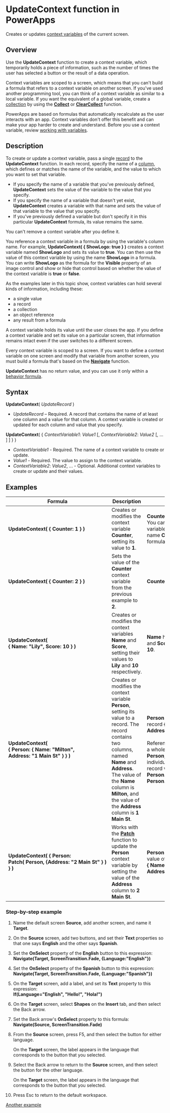 <properties
	pageTitle="UpdateContext function | Microsoft PowerApps"
	description="Reference information, including syntax and examples, for the UpdateContext function in PowerApps"
	services=""
	suite="powerapps"
	documentationCenter="na"
	authors="gregli-msft"
	manager="dwrede"
	editor=""
	tags=""/>

<tags
   ms.service="powerapps"
   ms.devlang="na"
   ms.topic="article"
   ms.tgt_pltfrm="na"
   ms.workload="na"
   ms.date="11/08/2015"
   ms.author="gregli"/>

# UpdateContext function in PowerApps #

Creates or updates [context variables](working-with-variables.md#create-a-context-variable) of the current screen.

## Overview ##

Use the **UpdateContext** function to create a context variable, which temporarily holds a piece of information, such as the number of times the user has selected a button or the result of a data operation.

Context variables are scoped to a screen, which means that you can't build a formula that refers to a context variable on another screen. If you've used another programming tool, you can think of a context variable as similar to a local variable. If you want the equivalent of a global variable, create a [collection](working-with-data-sources.md#collections) by using the **[Collect](function-clear-collect-clearcollect.md)** or **[ClearCollect](function-clear-collect-clearcollect.md)** function.

PowerApps are based on formulas that automatically recalculate as the user interacts with an app.  Context variables don't offer this benefit and can make your app harder to create and understand.  Before you use a context variable, review [working with variables](working-with-variables.md).

## Description ##

 To create or update a context variable, pass a single [record](working-with-tables.md#records) to the **UpdateContext** function. In each record, specify the name of a [column](working-with-tables.md#columns), which defines or matches the name of the variable, and the value to which you want to set that variable.

- If you specify the name of a variable that you've previously defined, **UpdateContext** sets the value of the variable to the value that you specify.
- If you specify the name of a variable that doesn't yet exist, **UpdateContext** creates a variable with that name and sets the value of that variable to the value that you specify.
- If you've previously defined a variable but don't specify it in this particular **UpdateContext** formula, its value remains the same.

You can't remove a context variable after you define it.

You reference a context variable in a formula by using the variable's column name. For example, **UpdateContext( { ShowLogo: true } )** creates a context variable named **ShowLogo** and sets its value to **true**. You can then use the value of this context variable by using the name **ShowLogo** in a formula.  You can write **ShowLogo** as the formula for the **Visible** property of an image control and show or hide that control based on whether the value of the context variable is **true** or **false**.

As the examples later in this topic show, context variables can hold several kinds of information, including these:

- a single value
- a record
- a collection
- an object reference
- any result from a formula

A context variable holds its value until the user closes the app.  If you define a context variable and set its value on a particular screen, that information remains intact even if the user switches to a different screen.

Every context variable is scoped to a screen. If you want to define a context variable on one screen and modify that variable from another screen, you must build a formula that's based on the **[Navigate](function-navigate.md)** function.

**UpdateContext** has no return value, and you can use it only within a [behavior formula](working-with-formulas-in-depth.md#behavior-formulas).

## Syntax ##

**UpdateContext**( *UpdateRecord* )

- *UpdateRecord* – Required. A record that contains the name of at least one column and a value for that column. A context variable is created or updated for each column and value that you specify.

**UpdateContext**( { *ContextVariable1*: *Value1* [, *ContextVariable2*: *Value2* [, ... ] ] } )

- *ContextVariable1* - Required.  The name of a context variable to create or update.
- *Value1* - Required.  The value to assign to the context variable.
- *ContextVariable2*: *Value2*, ... - Optional. Additional context variables to create or update and their values.

## Examples ##

| Formula | Description | Result |
|---------|-------------|--------|
| **UpdateContext( {&nbsp;Counter:&nbsp;1&nbsp;} )** | Creates or modifies the context variable **Counter**, setting its value to **1**.  | **Counter** has the value **1**. You can reference that variable by using the name **Counter** in a formula. |
| **UpdateContext( {&nbsp;Counter:&nbsp;2&nbsp;} )** | Sets the value of the **Counter** context variable from the previous example to **2**. | **Counter** has the value **2**.  |
| **UpdateContext( {&nbsp;Name:&nbsp;"Lily",&nbsp;Score:&nbsp;10&nbsp;} )** | Creates or modifies the context variables **Name** and **Score**, setting their values to **Lily** and **10** respectively.| **Name** has the value **Lily**, and **Score** has the value **10**. |
| **UpdateContext( {&nbsp;Person:&nbsp;{&nbsp;Name:&nbsp;"Milton", Address:&nbsp;"1&nbsp;Main&nbsp;St"&nbsp;}&nbsp;} )** | Creates or modifies the context variable **Person**, setting its value to a record. The record contains two columns, named **Name** and **Address**. The value of the **Name** column is **Milton**, and the value of the **Address** column is **1 Main St**.|**Person** has the value of record **{&nbsp;Name:&nbsp;"Milton", Address:&nbsp;"1&nbsp;Main&nbsp;St"&nbsp;}&nbsp;}**.<br><br>Reference this record as a whole with the name **Person**, or reference an individual column of this record with **Person.Name** or **Person.Address**. |
| **UpdateContext( {&nbsp;Person: Patch(&nbsp;Person,&nbsp;{Address:&nbsp;"2&nbsp;Main&nbsp;St"&nbsp;}&nbsp;) }&nbsp;)** | Works with the **[Patch](function-patch.md)** function to update the **Person** context variable by setting the value of the **Address** column to **2 Main St**.  | **Person** now has the value of record **{&nbsp;Name:&nbsp;"Milton", Address:&nbsp;"2&nbsp;Main&nbsp;St"&nbsp;}&nbsp;}**.  |

### Step-by-step example ###

1. Name the default screen **Source**, add another screen, and name it **Target**.

1. On the **Source** screen, add two buttons, and set their **Text** properties so that one says **English** and the other says **Spanish**.

1. Set the **OnSelect** property of the **English** button to this expression:<br>**Navigate(Target, ScreenTransition.Fade, {Language:"English"})**

1. Set the **OnSelect** property of the **Spanish** button to this expression:<br>**Navigate(Target, ScreenTransition.Fade, {Language:"Spanish"})**

1. On the **Target** screen, add a label, and set its **Text** property to this expression:<br>**If(Language="English", "Hello!", "Hola!")**

1. On the **Target** screen, select **Shapes** on the **Insert** tab, and then select the Back arrow.

1. Set the Back arrow's **OnSelect** property to this formula:<br>**Navigate(Source, ScreenTransition.Fade)**

1. From the **Source** screen, press F5, and then select the button for either language.

	On the **Target** screen, the label appears in the language that corresponds to the button that you selected.

1. Select the Back arrow to return to the **Source** screen, and then select the button for the other language.

	On the **Target** screen, the label appears in the language that corresponds to the button that you selected.

1. Press Esc to return to the default workspace.

[Another example](../add-screen-context-variables.md)
